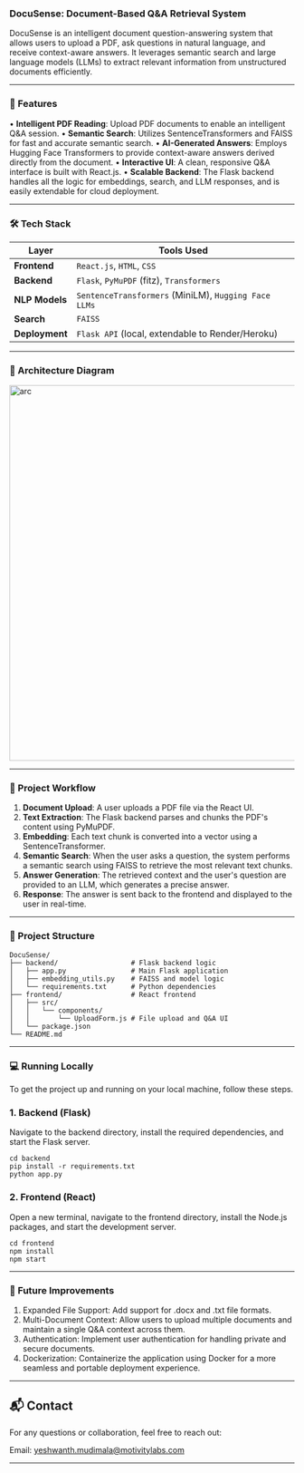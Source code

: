 ### DocuSense: Document-Based Q&A Retrieval System
DocuSense is an intelligent document question-answering system that allows users to upload a PDF, ask questions in natural language, and receive context-aware answers. It leverages semantic search and large language models (LLMs) to extract relevant information from unstructured documents efficiently.

---

### 🚀 Features
• **Intelligent PDF Reading**: Upload PDF documents to enable an intelligent Q&A session.
• **Semantic Search**: Utilizes SentenceTransformers and FAISS for fast and accurate semantic search.
• **AI-Generated Answers**: Employs Hugging Face Transformers to provide context-aware answers derived directly from the document.
• **Interactive UI**: A clean, responsive Q&A interface is built with React.js.
• **Scalable Backend**: The Flask backend handles all the logic for embeddings, search, and LLM responses, and is easily extendable for cloud deployment.

---
### 🛠️ Tech Stack

|     Layer      |                      Tools Used                      |
| -------------- | ---------------------------------------------------- |
| **Frontend**   | `React.js`, `HTML`, `CSS`                            |
| **Backend**    | `Flask`, `PyMuPDF` (fitz), `Transformers`            |
| **NLP Models** | `SentenceTransformers` (MiniLM), `Hugging Face LLMs` |
| **Search**     | `FAISS`                                              |
| **Deployment** | `Flask API` (local, extendable to Render/Heroku)     |

---
### 📸 Architecture Diagram
<img width="877" height="663" alt="arc" src="https://github.com/user-attachments/assets/b868e97d-8662-413e-90b7-4caeae6a9e27" />

---

### 📄 Project Workflow

1. **Document Upload**: A user uploads a PDF file via the React UI.
2. **Text Extraction**: The Flask backend parses and chunks the PDF's content using PyMuPDF.
3. **Embedding**: Each text chunk is converted into a vector using a SentenceTransformer.
4. **Semantic Search**: When the user asks a question, the system performs a semantic search using FAISS to retrieve the most relevant text chunks.
5. **Answer Generation**: The retrieved context and the user's question are provided to an LLM, which generates a precise answer.
6. **Response**: The answer is sent back to the frontend and displayed to the user in real-time.

---
### 📂 Project Structure 

```
DocuSense/
├── backend/                  # Flask backend logic
│   ├── app.py                # Main Flask application
│   ├── embedding_utils.py    # FAISS and model logic
│   └── requirements.txt      # Python dependencies
├── frontend/                 # React frontend
│   ├── src/
│   │   └── components/
│   │       └── UploadForm.js # File upload and Q&A UI
│   └── package.json
└── README.md
```
---
### 💻 Running Locally

To get the project up and running on your local machine, follow these steps.

### 1. Backend (Flask)
Navigate to the backend directory, install the required dependencies, and start the Flask server.
```
cd backend
pip install -r requirements.txt
python app.py
```

### 2. Frontend (React)
Open a new terminal, navigate to the frontend directory, install the Node.js packages, and start the development server.
```
cd frontend
npm install
npm start

```
---

### 🎯 Future Improvements
1. Expanded File Support: Add support for .docx and .txt file formats.
2. Multi-Document Context: Allow users to upload multiple documents and maintain a single Q&A context across them.
3. Authentication: Implement user authentication for handling private and secure documents.
4. Dockerization: Containerize the application using Docker for a more seamless and portable deployment experience.

---

## 📬 Contact
For any questions or collaboration, feel free to reach out:

Email: yeshwanth.mudimala@motivitylabs.com

---
